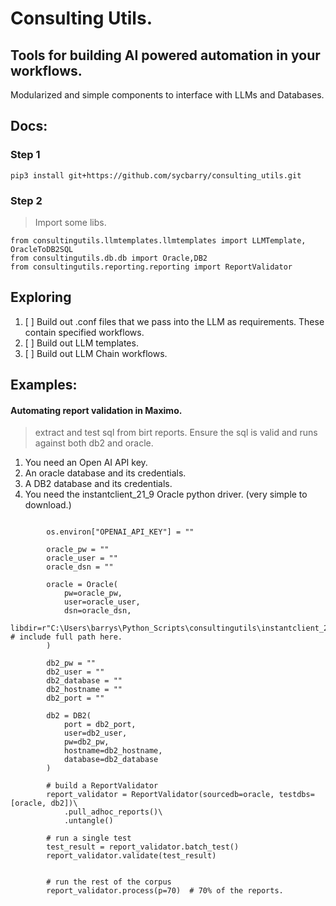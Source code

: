 # Consulting Utils. 

## Tools for building AI powered automation in your workflows. 
Modularized and simple components to interface with LLMs and Databases. 


## Docs: 

### Step 1
```
pip3 install git+https://github.com/sycbarry/consulting_utils.git
```

### Step 2
> Import some libs. 
```
from consultingutils.llmtemplates.llmtemplates import LLMTemplate, OracleToDB2SQL
from consultingutils.db.db import Oracle,DB2 
from consultingutils.reporting.reporting import ReportValidator
```

## Exploring 
1. [ ] Build out .conf files that we pass into the LLM as requirements. These contain specified workflows. 
2. [ ] Build out LLM templates. 
3. [ ] Build out LLM Chain workflows. 


## Examples: 

#### Automating report validation in Maximo. 
> extract and test sql from birt reports. Ensure the sql is valid and runs against both db2 and oracle. 

1. You need an Open AI API key. 
2. An oracle database and its credentials. 
3. A DB2 database and its credentials. 
4. You need the instantclient_21_9 Oracle python driver. (very simple to download.)

```

        os.environ["OPENAI_API_KEY"] = ""

        oracle_pw = ""
        oracle_user = ""
        oracle_dsn = "" 

        oracle = Oracle(
            pw=oracle_pw, 
            user=oracle_user, 
            dsn=oracle_dsn, 
            libdir=r"C:\Users\barrys\Python_Scripts\consultingutils\instantclient_21_9" # include full path here. 
        )

        db2_pw = ""
        db2_user = ""
        db2_database = ""
        db2_hostname = ""
        db2_port = ""

        db2 = DB2(
            port = db2_port, 
            user=db2_user, 
            pw=db2_pw, 
            hostname=db2_hostname, 
            database=db2_database
        )

        # build a ReportValidator
        report_validator = ReportValidator(sourcedb=oracle, testdbs=[oracle, db2])\
            .pull_adhoc_reports()\
            .untangle()

        # run a single test 
        test_result = report_validator.batch_test() 
        report_validator.validate(test_result)


        # run the rest of the corpus
        report_validator.process(p=70)  # 70% of the reports.


```


